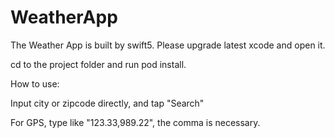 # WeatherApp

The Weather App is built by swift5. Please upgrade latest xcode and open it.

cd to the project folder and run pod install.

How to use:

Input city or zipcode directly, and tap "Search"

For GPS, type like "123.33,989.22", the comma is necessary.

